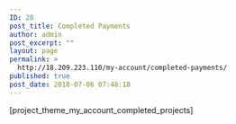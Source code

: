 ```yaml
---
ID: 28
post_title: Completed Payments
author: admin
post_excerpt: ""
layout: page
permalink: >
  http://18.209.223.110/my-account/completed-payments/
published: true
post_date: 2018-07-06 07:48:18
---
```

[project_theme_my_account_completed_projects]